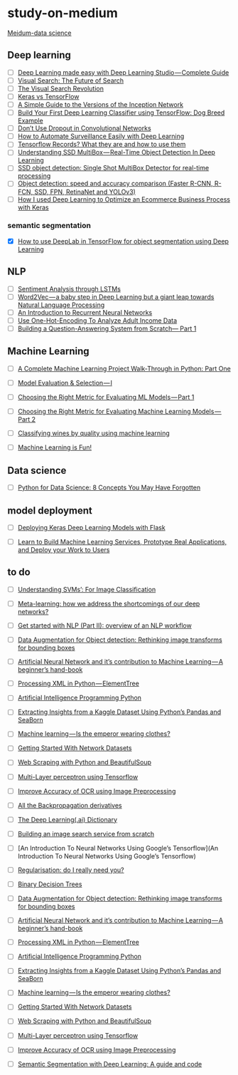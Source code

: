 # study-on-medium

[Meidum-data science](https://medium.com/topic/data-science)

## Deep learning

- [ ] [Deep Learning made easy with Deep Learning Studio — Complete Guide](https://towardsdatascience.com/deep-learning-made-easy-with-deep-learning-studio-complete-guide-a5c5ae58a771)
- [ ] [Visual Search: The Future of Search](https://medium.com/gsi-technology/visual-search-the-future-of-search-2addfed19689)
- [ ] [The Visual Search Revolution](https://medium.com/gsi-technology/the-visual-similarity-search-revolution-83c4db1cdea3)
- [ ] [Keras vs TensorFlow](https://medium.com/@dganais/keras-vs-tensorflow-75a59ee8134e)
- [ ] [A Simple Guide to the Versions of the Inception Network](https://towardsdatascience.com/a-simple-guide-to-the-versions-of-the-inception-network-7fc52b863202)
- [ ] [Build Your First Deep Learning Classifier using TensorFlow: Dog Breed Example](https://towardsdatascience.com/build-your-first-deep-learning-classifier-using-tensorflow-dog-breed-example-964ed0689430)
- [ ] [Don’t Use Dropout in Convolutional Networks](https://medium.com/@harrisonjansma/dont-use-dropout-in-convolutional-networks-81486c823c16)
- [ ] [How to Automate Surveillance Easily with Deep Learning](https://medium.com/nanonets/how-to-automate-surveillance-easily-with-deep-learning-4eb4fa0cd68d)
- [ ] [Tensorflow Records? What they are and how to use them](https://medium.com/mostly-ai/tensorflow-records-what-they-are-and-how-to-use-them-c46bc4bbb564)
- [ ] [Understanding SSD MultiBox — Real-Time Object Detection In Deep Learning](https://towardsdatascience.com/understanding-ssd-multibox-real-time-object-detection-in-deep-learning-495ef744fab)
- [ ] [SSD object detection: Single Shot MultiBox Detector for real-time processing](https://medium.com/@jonathan_hui/ssd-object-detection-single-shot-multibox-detector-for-real-time-processing-9bd8deac0e06)
- [ ] [Object detection: speed and accuracy comparison (Faster R-CNN, R-FCN, SSD, FPN, RetinaNet and YOLOv3)](https://medium.com/@jonathan_hui/object-detection-speed-and-accuracy-comparison-faster-r-cnn-r-fcn-ssd-and-yolo-5425656ae359)
- [ ] [How I used Deep Learning to Optimize an Ecommerce Business Process with Keras](https://towardsdatascience.com/how-i-used-deep-learning-to-optimize-an-ecommerce-business-process-with-keras-8ba328e12d9c)

### semantic segmentation

- [x] [How to use DeepLab in TensorFlow for object segmentation using Deep Learning](https://medium.freecodecamp.org/how-to-use-deeplab-in-tensorflow-for-object-segmentation-using-deep-learning-a5777290ab6b)

## NLP

- [ ] [Sentiment Analysis through LSTMs](https://towardsdatascience.com/sentiment-analysis-through-lstms-3d6f9506805c)
- [ ] [Word2Vec — a baby step in Deep Learning but a giant leap towards Natural Language Processing](https://towardsdatascience.com/word2vec-a-baby-step-in-deep-learning-but-a-giant-leap-towards-natural-language-processing-40fe4e8602ba)
- [ ] [An Introduction to Recurrent Neural Networks](https://towardsdatascience.com/an-introduction-to-recurrent-neural-networks-72c97bf0912)
- [ ] [Use One-Hot-Encoding To Analyze Adult Income Data](https://medium.com/@janeyin600/use-one-hot-encoding-to-analyze-adult-income-data-and-some-bad-news-for-the-single-people-in-the-cef71f9d47b4)
- [ ] [Building a Question-Answering System from Scratch— Part 1](https://towardsdatascience.com/building-a-question-answering-system-part-1-9388aadff507)

## Machine Learning

- [ ] [A Complete Machine Learning Project Walk-Through in Python: Part One](https://towardsdatascience.com/a-complete-machine-learning-walk-through-in-python-part-one-c62152f39420)
- [ ] [Model Evaluation & Selection — I](https://heartbeat.fritz.ai/model-evaluation-selection-i-30d803a44ee)
- [ ] [Choosing the Right Metric for Evaluating ML Models — Part 1](https://towardsdatascience.com/choosing-the-right-metric-for-machine-learning-models-part-1-a99d7d7414e4)
- [ ] [Choosing the Right Metric for Evaluating Machine Learning Models — Part 2](https://towardsdatascience.com/choosing-the-right-metric-for-evaluating-machine-learning-models-part-2-86d5649a5428)
- [ ] [Classifying wines by quality using machine learning](https://medium.com/@wilamelima/classifying-wines-by-quality-1d5664df9a81)
- [ ] [Machine Learning is Fun!](https://medium.com/@ageitgey/machine-learning-is-fun-80ea3ec3c471)


## Data science

- [ ] [Python for Data Science: 8 Concepts You May Have Forgotten](https://towardsdatascience.com/python-for-data-science-8-concepts-you-may-have-forgotten-i-did-825966908393)

## model deployment

- [ ] [Deploying Keras Deep Learning Models with Flask](https://towardsdatascience.com/deploying-keras-deep-learning-models-with-flask-5da4181436a2)
- [ ] [Learn to Build Machine Learning Services, Prototype Real Applications, and Deploy your Work to Users](https://towardsdatascience.com/learn-to-build-machine-learning-services-prototype-real-applications-and-deploy-your-work-to-aa97b2b09e0c)



## to do

- [ ] [Understanding SVMs’: For Image Classification](https://medium.com/@dataturks/understanding-svms-for-image-classification-cf4f01232700)
- [ ] [Meta-learning: how we address the shortcomings of our deep networks?](https://medium.com/@jonathan_hui/meta-learning-how-we-address-the-shortcomings-of-our-deep-networks-a008aa4b5b2b)
- [ ] [Get started with NLP (Part II): overview of an NLP workflow](https://medium.com/@gon.esbuyo/get-started-with-nlp-part-ii-overview-of-an-nlp-workflow-7ba1f5948b24)
- [ ] [Data Augmentation for Object detection: Rethinking image transforms for bounding boxes](https://medium.com/paperspace/data-augmentation-for-object-detection-rethinking-image-transforms-for-bounding-boxes-fe229905a1c3)
- [ ] [Artificial Neural Network and it’s contribution to Machine Learning — A beginner’s hand-book](https://blog.goodaudience.com/artificial-neural-networks-and-its-contribution-to-machine-learning-a-beginner-s-hand-book-ab7f4e7b230e)
- [ ] [Processing XML in Python — ElementTree](https://towardsdatascience.com/processing-xml-in-python-elementtree-c8992941efd2)
- [ ] [Artificial Intelligence Programming Python](https://medium.com/@rinu.gour123/artificial-intelligence-programming-python-d3d9a4e03b92)
- [ ] [Extracting Insights from a Kaggle Dataset Using Python’s Pandas and SeaBorn](https://towardsdatascience.com/olympics-kaggle-dataset-exploratory-analysis-part-2-understanding-sports-4b8d73a8ec30)
- [ ] [Machine learning — Is the emperor wearing clothes?](https://hackernoon.com/machine-learning-is-the-emperor-wearing-clothes-59933d12a3cc)
- [ ] [Getting Started With Network Datasets](https://medium.com/@ashishrana160796/getting-started-with-network-datasets-92ec54958c07)
- [ ] [Web Scraping with Python and BeautifulSoup](https://hackernoon.com/web-scraping-bf2d814cc572)
- [ ] [Multi-Layer perceptron using Tensorflow](https://medium.com/@aayushmnit/multi-layer-perceptron-using-tensorflow-9f3e218a4809)
- [ ] [Improve Accuracy of OCR using Image Preprocessing](https://medium.com/cashify-engineering/improve-accuracy-of-ocr-using-image-preprocessing-8df29ec3a033)
- [ ] [All the Backpropagation derivatives](https://medium.com/@pdquant/all-the-backpropagation-derivatives-d5275f727f60)
- [ ] [The Deep Learning(.ai) Dictionary](https://towardsdatascience.com/the-deep-learning-ai-dictionary-ade421df39e4)
- [ ] [Building an image search service from scratch](https://blog.insightdatascience.com/the-unreasonable-effectiveness-of-deep-learning-representations-4ce83fc663cf)
- [ ] [An Introduction To Neural Networks Using Google’s Tensorflow](An Introduction To Neural Networks Using Google’s Tensorflow)
- [ ] [Regularisation: do I really need you?](https://medium.com/diogo-menezes-borges/regularisation-do-i-really-need-you-74a5af9e1399)
- [ ] [Binary Decision Trees](https://medium.com/@Packt_Pub/binary-decision-trees-1ec94cfed208)
- [ ] [Data Augmentation for Object detection: Rethinking image transforms for bounding boxes](https://medium.com/paperspace/data-augmentation-for-object-detection-rethinking-image-transforms-for-bounding-boxes-fe229905a1c3)
- [ ] [Artificial Neural Network and it’s contribution to Machine Learning — A beginner’s hand-book](https://blog.goodaudience.com/artificial-neural-networks-and-its-contribution-to-machine-learning-a-beginner-s-hand-book-ab7f4e7b230e)
- [ ] [Processing XML in Python — ElementTree](https://towardsdatascience.com/processing-xml-in-python-elementtree-c8992941efd2)
- [ ] [Artificial Intelligence Programming Python](https://medium.com/@rinu.gour123/artificial-intelligence-programming-python-d3d9a4e03b92)
- [ ] [Extracting Insights from a Kaggle Dataset Using Python’s Pandas and SeaBorn](https://towardsdatascience.com/olympics-kaggle-dataset-exploratory-analysis-part-2-understanding-sports-4b8d73a8ec30)
- [ ] [Machine learning — Is the emperor wearing clothes?](https://hackernoon.com/machine-learning-is-the-emperor-wearing-clothes-59933d12a3cc)
- [ ] [Getting Started With Network Datasets](https://towardsdatascience.com/getting-started-with-network-datasets-92ec54958c07)
- [ ] [Web Scraping with Python and BeautifulSoup](https://medium.freecodecamp.org/how-to-scrape-websites-with-python-and-beautifulsoup-5946935d93fe)
- [ ] [Multi-Layer perceptron using Tensorflow](https://medium.com/@aayushmnit/multi-layer-perceptron-using-tensorflow-9f3e218a4809)
- [ ] [Improve Accuracy of OCR using Image Preprocessing](https://medium.com/cashify-engineering/improve-accuracy-of-ocr-using-image-preprocessing-8df29ec3a033)
- [ ] [Semantic Segmentation with Deep Learning: A guide and code](https://towardsdatascience.com/semantic-segmentation-with-deep-learning-a-guide-and-code-e52fc8958823)




